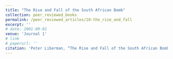 ```yaml
---
title: "The Rise and Fall of the South African Bomb"
collection: peer_reviewed_books
permalink: /peer_reviewed_articles/10-the_rise_and_fall
excerpt: ''
# date: 2001-09-01
venue: 'Journal 1'
# link
# paperurl: '' 
citation: 'Peter Liberman, “The Rise and Fall of the South African Bomb,” International Security, Vol. 26, No. 2 (Fall 2001): 45–86. '
---
```


<!-- [Download paper here](http://academicpages.github.io/files/paper1.pdf) -->

<!-- Recommended citation: Your Name, You. (2009). "Paper Title Number 1." <i>Journal 1</i>. 1(1). -->
